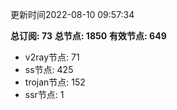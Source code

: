 更新时间2022-08-10 09:57:34

**总订阅: 73**
**总节点: 1850**
**有效节点: 649**
- v2ray节点: 71
- ss节点: 425
- trojan节点: 152
- ssr节点: 1
